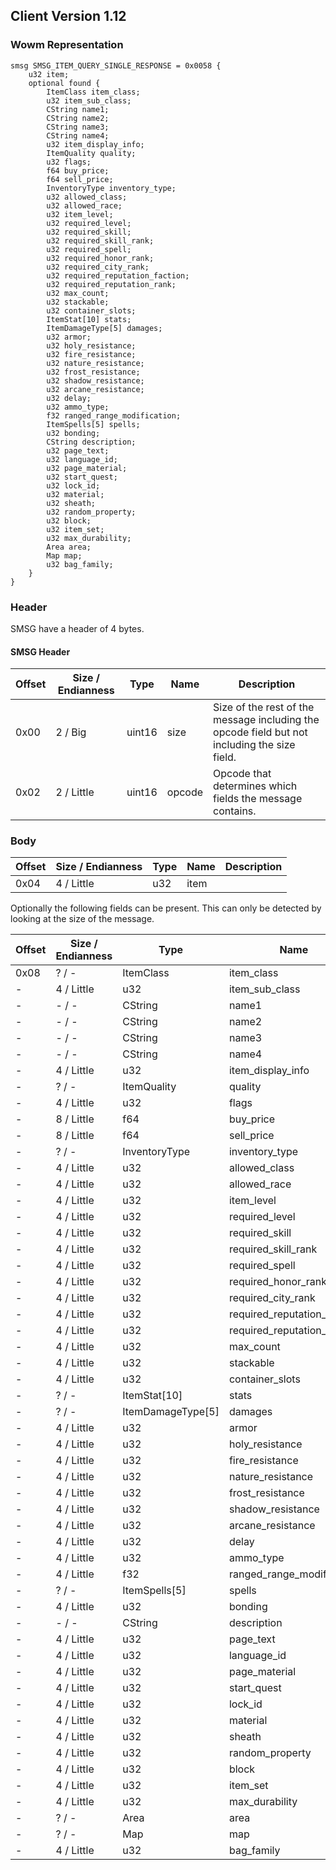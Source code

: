 ## Client Version 1.12

### Wowm Representation
```rust,ignore
smsg SMSG_ITEM_QUERY_SINGLE_RESPONSE = 0x0058 {
    u32 item;
    optional found {
        ItemClass item_class;
        u32 item_sub_class;
        CString name1;
        CString name2;
        CString name3;
        CString name4;
        u32 item_display_info;
        ItemQuality quality;
        u32 flags;
        f64 buy_price;
        f64 sell_price;
        InventoryType inventory_type;
        u32 allowed_class;
        u32 allowed_race;
        u32 item_level;
        u32 required_level;
        u32 required_skill;
        u32 required_skill_rank;
        u32 required_spell;
        u32 required_honor_rank;
        u32 required_city_rank;
        u32 required_reputation_faction;
        u32 required_reputation_rank;
        u32 max_count;
        u32 stackable;
        u32 container_slots;
        ItemStat[10] stats;
        ItemDamageType[5] damages;
        u32 armor;
        u32 holy_resistance;
        u32 fire_resistance;
        u32 nature_resistance;
        u32 frost_resistance;
        u32 shadow_resistance;
        u32 arcane_resistance;
        u32 delay;
        u32 ammo_type;
        f32 ranged_range_modification;
        ItemSpells[5] spells;
        u32 bonding;
        CString description;
        u32 page_text;
        u32 language_id;
        u32 page_material;
        u32 start_quest;
        u32 lock_id;
        u32 material;
        u32 sheath;
        u32 random_property;
        u32 block;
        u32 item_set;
        u32 max_durability;
        Area area;
        Map map;
        u32 bag_family;
    }
}
```
### Header
SMSG have a header of 4 bytes.

#### SMSG Header
| Offset | Size / Endianness | Type   | Name   | Description |
| ------ | ----------------- | ------ | ------ | ----------- |
| 0x00   | 2 / Big           | uint16 | size   | Size of the rest of the message including the opcode field but not including the size field.|
| 0x02   | 2 / Little        | uint16 | opcode | Opcode that determines which fields the message contains.|
### Body
| Offset | Size / Endianness | Type | Name | Description |
| ------ | ----------------- | ---- | ---- | ----------- |
| 0x04 | 4 / Little | u32 | item |  |

Optionally the following fields can be present. This can only be detected by looking at the size of the message.

| Offset | Size / Endianness | Type | Name | Description |
| ------ | ----------------- | ---- | ---- | ----------- |
| 0x08 | ? / - | ItemClass | item_class |  |
| - | 4 / Little | u32 | item_sub_class |  |
| - | - / - | CString | name1 |  |
| - | - / - | CString | name2 |  |
| - | - / - | CString | name3 |  |
| - | - / - | CString | name4 |  |
| - | 4 / Little | u32 | item_display_info |  |
| - | ? / - | ItemQuality | quality |  |
| - | 4 / Little | u32 | flags |  |
| - | 8 / Little | f64 | buy_price |  |
| - | 8 / Little | f64 | sell_price |  |
| - | ? / - | InventoryType | inventory_type |  |
| - | 4 / Little | u32 | allowed_class |  |
| - | 4 / Little | u32 | allowed_race |  |
| - | 4 / Little | u32 | item_level |  |
| - | 4 / Little | u32 | required_level |  |
| - | 4 / Little | u32 | required_skill |  |
| - | 4 / Little | u32 | required_skill_rank |  |
| - | 4 / Little | u32 | required_spell |  |
| - | 4 / Little | u32 | required_honor_rank |  |
| - | 4 / Little | u32 | required_city_rank |  |
| - | 4 / Little | u32 | required_reputation_faction |  |
| - | 4 / Little | u32 | required_reputation_rank |  |
| - | 4 / Little | u32 | max_count |  |
| - | 4 / Little | u32 | stackable |  |
| - | 4 / Little | u32 | container_slots |  |
| - | ? / - | ItemStat[10] | stats |  |
| - | ? / - | ItemDamageType[5] | damages |  |
| - | 4 / Little | u32 | armor |  |
| - | 4 / Little | u32 | holy_resistance |  |
| - | 4 / Little | u32 | fire_resistance |  |
| - | 4 / Little | u32 | nature_resistance |  |
| - | 4 / Little | u32 | frost_resistance |  |
| - | 4 / Little | u32 | shadow_resistance |  |
| - | 4 / Little | u32 | arcane_resistance |  |
| - | 4 / Little | u32 | delay |  |
| - | 4 / Little | u32 | ammo_type |  |
| - | 4 / Little | f32 | ranged_range_modification |  |
| - | ? / - | ItemSpells[5] | spells |  |
| - | 4 / Little | u32 | bonding |  |
| - | - / - | CString | description |  |
| - | 4 / Little | u32 | page_text |  |
| - | 4 / Little | u32 | language_id |  |
| - | 4 / Little | u32 | page_material |  |
| - | 4 / Little | u32 | start_quest |  |
| - | 4 / Little | u32 | lock_id |  |
| - | 4 / Little | u32 | material |  |
| - | 4 / Little | u32 | sheath |  |
| - | 4 / Little | u32 | random_property |  |
| - | 4 / Little | u32 | block |  |
| - | 4 / Little | u32 | item_set |  |
| - | 4 / Little | u32 | max_durability |  |
| - | ? / - | Area | area |  |
| - | ? / - | Map | map |  |
| - | 4 / Little | u32 | bag_family |  |
